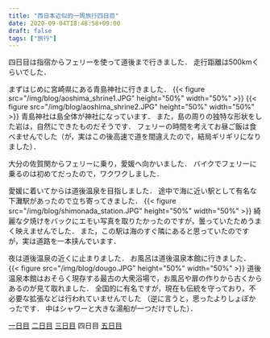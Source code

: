 ```yaml
---
title: "西日本近似的一周旅行四日目"
date: 2020-09-04T18:48:58+09:00
draft: false
tags: ["旅行"]
---
```


四日目は指宿からフェリーを使って道後まで行きました．
走行距離は500kmくらいでした．

まずはじめに宮崎県にある青島神社に行きました．
{{< figure src="/img/blog/aoshima_shrine1.JPG" height="50%" width="50%" >}}
{{< figure src="/img/blog/aoshima_shrine2.JPG" height="50%" width="50%" >}}
青島神社は島全体が神社になっています．
また，島の周りの独特な形状をした岩は，自然にできたものだそうです．
フェリーの時間を考えてお昼ご飯は食べませんでした（が，実はこの後高速で道を間違えたので，結局ギリギリになりました）．

大分の佐賀関からフェリーに乗り，愛媛へ向かいました．
バイクでフェリーに乗るのは初めてだったので，ワクワクしました．

愛媛に着いてからは道後温泉を目指しました．
途中で海に近い駅として有名な下灘駅があったので立ち寄ってきました．
{{< figure src="/img/blog/shimonada_station.JPG" height="50%" width="50%" >}}
綺麗な夕焼けをバックにエモい写真を取りたかったのですが，曇っていたためうまく映えませんでした．
また，この駅は海のすぐ隣にあると思っていたのですが，実は道路を一本挟んでいます．

夜は道後温泉の近くに止まりました．
お風呂は道後温泉本館に行きました．
{{< figure src="/img/blog/dougo.JPG" height="50%" width="50%" >}}
道後温泉本館はおそらく現存する最古の大衆浴場で，お風呂や扉の作りから古くからあるのが見て取れました．
全国的に有名ですが，現在も伝統を守っており，不必要な拡張などは行われていませんでした
（逆に言うと，思ったよりしょぼかったです．
中はシャワーと大きな湯船が一つだけでした）．

[一日目](../tour_day1/)
[二日目](../tour_day2/)
[三日目](../tour_day3/)
四日目
[五日目](../tour_day5/)

